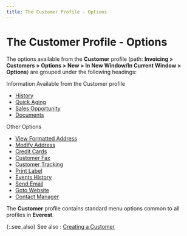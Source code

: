 ```yaml
---
title: The Customer Profile - Options
---
```


# The Customer Profile - Options


The options available from the **Customer** profile (path: **Invoicing &gt; 
 Customers &gt; Options &gt; New &gt; In New Window/In Current Window &gt; 
 Options**) are grouped under the following headings:


Information Available from the Customer profile

- [History]({{site.mc_baseurl}}/customer-profile-options/information-available/history/history_customer_profile_options.html)
- [Quick  Aging]({{site.mc_baseurl}}/customer-profile-options/information-available/quick_aging_customer_profile_options.html)
- [Sales  Opportunity]({{site.mc_baseurl}}/customer-profile-options/information-available/sales_opportunity_customer_profile_options.html)
- [Documents]({{site.mc_baseurl}}/customer-profile-options/information-available/documents_customer_profile_options.html)



Other Options

- [View  Formatted Address]({{site.mc_baseurl}}/customer-profile-options/other-options/view_formatted_address_customer_profile_options.html)
- [Modify  Address]({{site.mc_baseurl}}/customer-profile-options/other-options/modify_address_customer_profile_options.html)
- [Credit  Cards]({{site.mc_baseurl}}/customer-profile-options/other-options/credit_cards_customer_profile_options.html)
- [Customer  Fax]({{site.mc_baseurl}}/customer-profile-options/other-options/customer_fax_customer_profile_options.html)
- [Customer  Tracking]({{site.mc_baseurl}}/customer-profile-options/other-options/customer_tracking_managing_cust.html)
- [Print  Label]({{site.mc_baseurl}}/customer-profile-options/other-options/print_label_customer_profile_options.html)
- [Events  History]({{site.mc_baseurl}}/customer-profile-options/other-options/events_history_customers.html)
- [Send  Email]({{site.mc_baseurl}}/customer-profile-options/other-options/send_email.html)
- [Goto  Website]({{site.mc_baseurl}}/customer-profile-options/other-options/goto_website.html)
- [Contact  Manager]({{site.mc_baseurl}}/customer-profile-options/other-options/contact_manager_customers.html)



The **Customer** profile contains  standard menu options common to all profiles in **Everest**.


{:.see_also}
See also
: [Creating a Customer]({{site.mc_baseurl}}/creating-a-customer/creating_a_customer.html)
